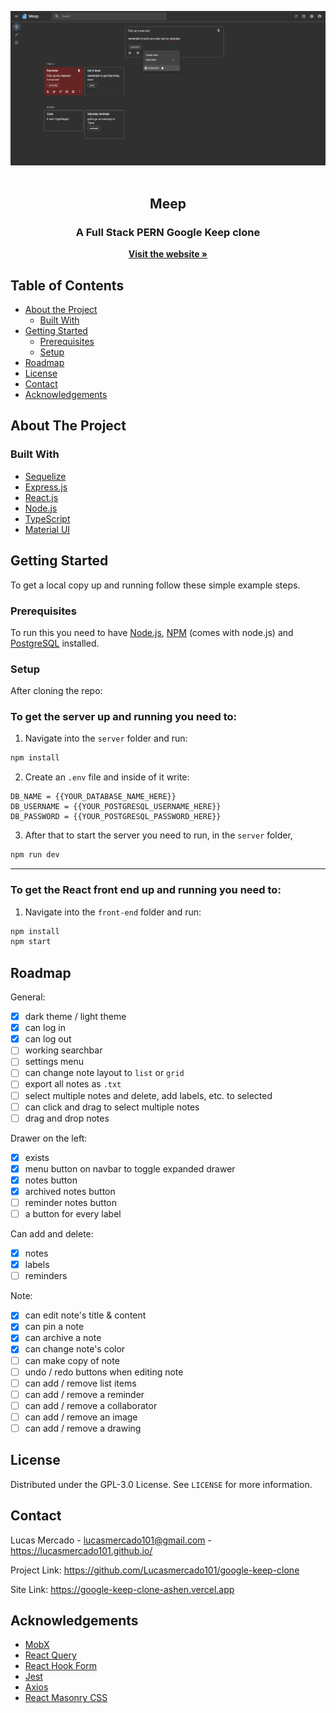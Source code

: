 <!-- PROJECT LOGO -->

[![Notes App](/images/preview.png)](https://google-keep-clone-ashen.vercel.app)<br />
<br />

<p align="center">
    <h2 align="center">Meep</h1>

  <h3 align="center">A Full Stack PERN Google Keep clone</h3>

  <p align="center">
    <a href="https://google-keep-clone-ashen.vercel.app"><strong>Visit the website »</strong></a>
  </p>
</p>

<!-- TABLE OF CONTENTS -->

## Table of Contents

- [About the Project](#about-the-project)
  - [Built With](#built-with)
- [Getting Started](#getting-started)
  - [Prerequisites](#prerequisites)
  - [Setup](#setup)
- [Roadmap](#roadmap)
- [License](#license)
- [Contact](#contact)
- [Acknowledgements](#acknowledgements)

<!-- ABOUT THE PROJECT -->

## About The Project

### Built With

- [Sequelize](https://sequelize.org/)
- [Express.js](https://expressjs.com/)
- [React.js](https://reactjs.org/)
- [Node.js](https://nodejs.org/en/)
- [TypeScript](https://www.typescriptlang.org/)
- [Material UI](https://material-ui.com/)

<!-- GETTING STARTED -->

## Getting Started

To get a local copy up and running follow these simple example steps.

### Prerequisites

To run this you need to have [Node.js](https://node.js.org/), [NPM](https://www.npmjs.com/) (comes with node.js) and [PostgreSQL](https://www.postgresql.org/) installed.

### Setup

After cloning the repo:

### To get the server up and running you need to:

1. Navigate into the `server` folder and run:

```sh
npm install
```

2. Create an `.env` file and inside of it write:

```
DB_NAME = {{YOUR_DATABASE_NAME_HERE}}
DB_USERNAME = {{YOUR_POSTGRESQL_USERNAME_HERE}}
DB_PASSWORD = {{YOUR_POSTGRESQL_PASSWORD_HERE}}
```

3. After that to start the server you need to run, in the `server` folder,

```sh
npm run dev
```

---

### To get the React front end up and running you need to:

1. Navigate into the `front-end` folder and run:

```sh
npm install
npm start
```

<!-- ROADMAP -->

## Roadmap

General:

- [x] dark theme / light theme
- [x] can log in
- [x] can log out
- [ ] working searchbar
- [ ] settings menu
- [ ] can change note layout to `list` or `grid`
- [ ] export all notes as `.txt`
- [ ] select multiple notes and delete, add labels, etc. to selected
- [ ] can click and drag to select multiple notes
- [ ] drag and drop notes

Drawer on the left:

- [x] exists
- [x] menu button on navbar to toggle expanded drawer
- [x] notes button
- [x] archived notes button
- [ ] reminder notes button
- [ ] a button for every label

Can add and delete:

- [x] notes
- [x] labels
- [ ] reminders

Note:

- [x] can edit note's title & content
- [x] can pin a note
- [x] can archive a note
- [x] can change note's color
- [ ] can make copy of note
- [ ] undo / redo buttons when editing note
- [ ] can add / remove list items
- [ ] can add / remove a reminder
- [ ] can add / remove a collaborator
- [ ] can add / remove an image
- [ ] can add / remove a drawing

<!-- LICENSE -->

## License

Distributed under the GPL-3.0 License. See `LICENSE` for more information.

<!-- CONTACT -->

## Contact

Lucas Mercado - lucasmercado101@gmail.com - https://lucasmercado101.github.io/

Project Link: https://github.com/Lucasmercado101/google-keep-clone

Site Link: https://google-keep-clone-ashen.vercel.app

<!-- ACKNOWLEDGEMENTS -->

## Acknowledgements

- [MobX](https://mobx.js.org/)
- [React Query](https://react-query.tanstack.com/)
- [React Hook Form](https://react-hook-form.com/)
- [Jest](https://jestjs.io/)
- [Axios](https://github.com/axios/axios)
- [React Masonry CSS](https://www.npmjs.com/package/react-masonry-css)
